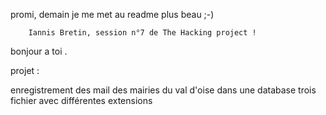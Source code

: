 promi, demain je me met au readme plus beau ;-)



		Iannis Bretin, session n°7 de The Hacking project !



bonjour a toi .

projet :

enregistrement des mail des mairies du val d'oise dans une database
trois fichier avec différentes extensions



